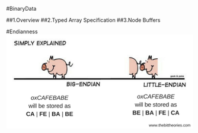 #BinaryData

##1.Overview
##2.Typed Array Specification
##3.Node Buffers



#Endianness
![](endian.png)















